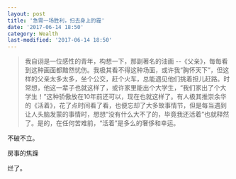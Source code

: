 ```yaml
---
layout: post
title: '急需一场胜利，扫去身上的霾'
date: '2017-06-14 18:50'
category: Wealth
last-modified: '2017-06-14 18:50'
---
```


>我自诩是一位感性的青年，构想一下，那副著名的油画 --《父亲》，每每看到这种画面都黯然忧伤。我极其看不得这种场面，或许我“胸怀天下”，但这样的父亲太多太多，坐个公交，赶个火车，总能遇见他们挑着担儿赶路。时常想，他这一辈子也就这样了，或许家里能出个大学生，“我们家出了个大学生！”这种骄傲放在10年前还可以，现在也就这样了。有人极其推崇余华的《活着》，花了点时间看了看，也便忘却了大多故事情节，但是每当遇到让人头脑发蒙的事情时，想想“没有什么大不了的，毕竟我还活着”也就释然了。是的，在任何苦难前，“活着”是多么的奢侈和幸运。

不破不立。





房事的焦躁

烂了。
